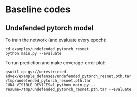 # Baseline codes

## Undefended pytorch model

To train the network (and evaluate every epoch):

```
cd examples/undefended_pytorch_resnet
python main.py --evaluate
```

To run prediction and make coverage-error plot:

```
gsutil cp gs://unrestricted-advex/example_defenses/undefended_pytorch_resnet.pth.tar /tmp/undefended_pytorch_resnet.pth.tar
CUDA_VISIBLE_DEVICES=1 python main.py --resume=/tmp/undefended_pytorch_resnet.pth.tar --evaluate
```
